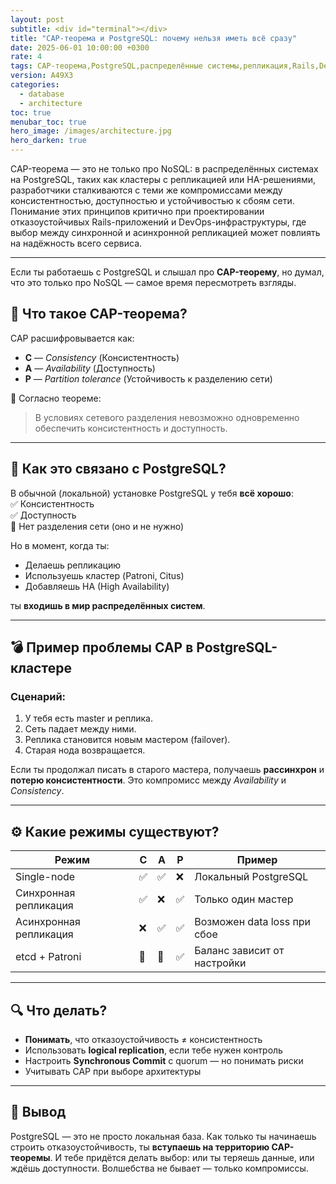 ```yaml
---
layout: post
subtitle: <div id="terminal"></div>
title: "CAP-теорема и PostgreSQL: почему нельзя иметь всё сразу"
date: 2025-06-01 10:00:00 +0300
rate: 4
tags: CAP-теорема,PostgreSQL,распределённые системы,репликация,Rails,DevOps
version: A49X3
categories:
  - database
  - architecture
toc: true
menubar_toc: true
hero_image: /images/architecture.jpg
hero_darken: true
---
```

CAP-теорема — это не только про NoSQL: в распределённых системах на PostgreSQL, таких как кластеры с репликацией или HA-решениями, разработчики сталкиваются с теми же компромиссами между консистентностью, доступностью и устойчивостью к сбоям сети. Понимание этих принципов критично при проектировании отказоустойчивых Rails-приложений и DevOps-инфраструктуры, где выбор между синхронной и асинхронной репликацией может повлиять на надёжность всего сервиса.

---
Если ты работаешь с PostgreSQL и слышал про **CAP-теорему**, но думал, что это только про NoSQL — самое время пересмотреть взгляды.

## 📐 Что такое CAP-теорема?

CAP расшифровывается как:

- **C** — *Consistency* (Консистентность)
- **A** — *Availability* (Доступность)
- **P** — *Partition tolerance* (Устойчивость к разделению сети)

📌 Согласно теореме:  
> В условиях сетевого разделения невозможно одновременно обеспечить консистентность и доступность.

---

## 🧠 Как это связано с PostgreSQL?

В обычной (локальной) установке PostgreSQL у тебя **всё хорошо**:  
✅ Консистентность  
✅ Доступность  
🚫 Нет разделения сети (оно и не нужно)

Но в момент, когда ты:

- Делаешь репликацию
- Используешь кластер (Patroni, Citus)
- Добавляешь HA (High Availability)

ты **входишь в мир распределённых систем**.

---

## 💣 Пример проблемы CAP в PostgreSQL-кластере

### Сценарий:

1. У тебя есть master и реплика.
2. Сеть падает между ними.
3. Реплика становится новым мастером (failover).
4. Старая нода возвращается.

Если ты продолжал писать в старого мастера, получаешь **рассинхрон** и **потерю консистентности**. Это компромисс между *Availability* и *Consistency*.

---

## ⚙️ Какие режимы существуют?

| Режим                | C | A | P | Пример                    |
|----------------------|---|---|---|---------------------------|
| Single-node          | ✅ | ✅ | ❌ | Локальный PostgreSQL      |
| Синхронная репликация | ✅ | ❌ | ✅ | Только один мастер        |
| Асинхронная репликация | ❌ | ✅ | ✅ | Возможен data loss при сбое |
| etcd + Patroni       | 🔁 | 🔁 | ✅ | Баланс зависит от настройки |

---

## 🔍 Что делать?

- **Понимать**, что отказоустойчивость ≠ консистентность
- Использовать **logical replication**, если тебе нужен контроль
- Настроить **Synchronous Commit** с quorum — но понимать риски
- Учитывать CAP при выборе архитектуры

---

## 📌 Вывод

PostgreSQL — это не просто локальная база. Как только ты начинаешь строить отказоустойчивость, ты **вступаешь на территорию CAP-теоремы**. И тебе придётся делать выбор: или ты теряешь данные, или ждёшь доступности. Волшебства не бывает — только компромиссы.
